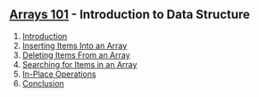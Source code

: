 [Arrays 101](https://leetcode.com/explore/learn/card/fun-with-arrays/) - Introduction to Data Structure
---
1. [Introduction](https://github.com/woukl22/Leetcode/tree/main/Explore/Learn/Arrays%20101/Introduction)
2. [Inserting Items Into an Array](https://github.com/woukl22/Leetcode/tree/main/Explore/Learn/Arrays%20101/Inserting%20Items%20Into%20an%20Array)
3. [Deleting Items From an Array](https://github.com/woukl22/Leetcode/tree/main/Explore/Learn/Arrays%20101/Deleting%20Items%20From%20an%20Array)
4. [Searching for Items in an Array]()
5. [In-Place Operations]()
6. [Conclusion]()
